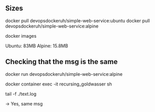 ## Sizes

docker pull devopsdockeruh/simple-web-service:ubuntu
docker pull devopsdockeruh/simple-web-service:alpine

docker images

Ubuntu: 83MB
Alpine: 15.8MB

## Checking that the msg is the same

docker run devopsdockeruh/simple-web-service:alpine

docker container exec -it recursing_goldwasser sh

tail -f ./text.log

-> Yes, same msg
